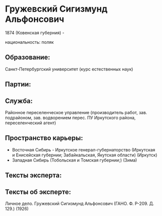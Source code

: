 # Гружевский Сигизмунд Альфонсович
1874 (Ковенская губерния)  - 

национальность: поляк

## Образование:
Санкт-Петербургский университет (курс естественных наук) 
## Партии:
## Служба:
Районное переселенческое управление (производитель работ, зав. подрайоном, зав. водворением перес. ПУ Иркутского района, переселенческий агент) 
## Пространство карьеры:
* Восточная Сибирь - Иркутское генерал-губернаторство (Иркутская и Енисейская губернии; Забайкальская, Якутская области)  (Иркутск) 
* Западная Сибирь (Тобольская и Томская губернии;)  (Зима) 
## Тексты эксперта:
## Тексты об эксперте:
Личное дело. Гружевский Сигизмунд Альфонсович (ГАНО. Ф. Р-209. Д. 129.)  (1926) 
